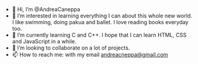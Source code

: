 - 👋 Hi, I’m @AndreaCaneppa
- 👀 I’m interested in learning everything I can about this whole new world. I like swimming, doing pakua and ballet. I love reading books everyday too.
- 🌱 I’m currently learning C and C++. I hope that I can learn HTML, CSS and JavaScript in a while.
- 💞️ I’m looking to collaborate on a lot of projects.
- 📫 How to reach me: with my email andreacneppa@gmail.com

<!---
AndreaCaneppa/AndreaCaneppa is a ✨ special ✨ repository because its `README.md` (this file) appears on your GitHub profile.
You can click the Preview link to take a look at your changes.
--->
